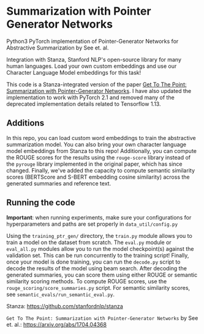 # Summarization with Pointer Generator Networks
Python3 PyTorch implementation of Pointer-Generator Networks for Abstractive Summarization by See et. al.

Integration with Stanza, Stanford NLP's open-source library for many human languages. Load your own custom embeddings and use our Character Language Model embeddings for this task! 

This code is a Stanza-integrated version of the paper [Get To The Point: Summarization with Pointer-Generator Networks]([url](https://arxiv.org/abs/1704.04368)). I have also updated the implementation to work with PyTorch 2.1 and removed many of the deprecated implementation details related to Tensorflow 1.13. 

## Additions ##
In this repo, you can load custom word embeddings to train the abstractive summarization model. You can also bring your own character language model embeddings from Stanza to this repo!
Additionally, you can compute the ROUGE scores for the results using the `rouge-score` library instead of the `pyrouge` library implemented in the original paper, which has since changed.
Finally, we've added the capacity to compute semantic similarity scores (BERTScore and S-BERT embedding cosine similarity) across the generated summaries and reference text.

## Running the code
**Important**: when running experiments, make sure your configurations for hyperparameters and paths are set properly in `data_util/config.py`


Using the `training_ptr_gen/` directory, the `train.py` module allows you to train a model on the dataset from scratch. 
The `eval.py` module or `eval_all.py` modules allow you to run the model checkpoint(s) against the validation set. This can be run concurrently to the training script!
Finally, once your model is done training, you can run the `decode.py` script to decode the results of the model using beam search. After decoding the generated summaries, you can score them using either ROUGE or semantic similarity scoring methods. To compute ROUGE scores, use the `rouge_scoring/score_summaries.py` script. For semantic similarity scores, see `semantic_evals/run_semantic_eval.py`.

Stanza: https://github.com/stanfordnlp/stanza

`Get To The Point: Summarization with Pointer-Generator Networks` by See et. al.: https://arxiv.org/abs/1704.04368
